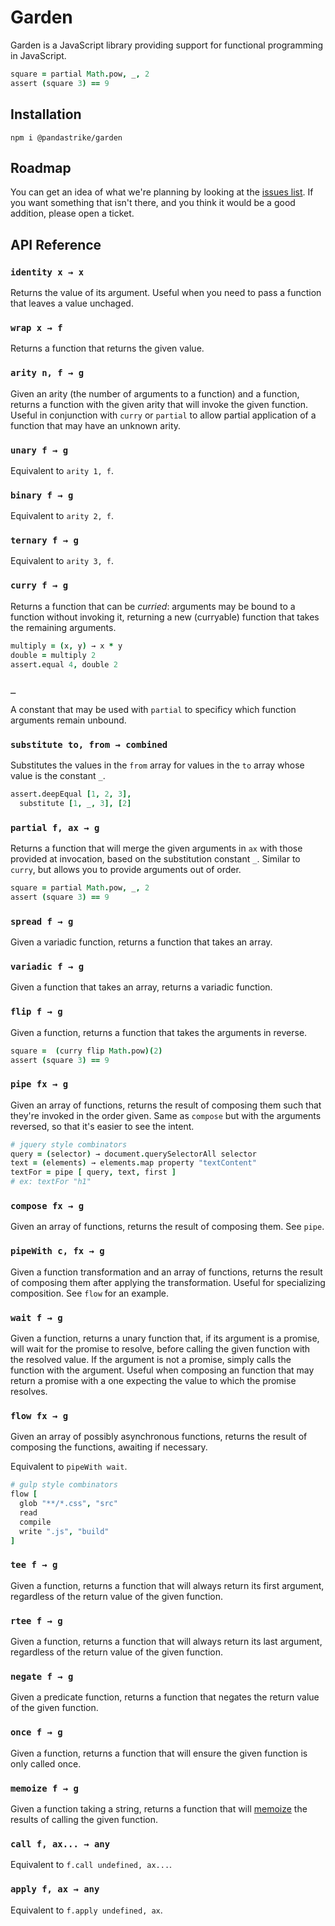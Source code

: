 # Garden

Garden is a JavaScript library providing support for functional programming in JavaScript.

```coffee
square = partial Math.pow, _, 2
assert (square 3) == 9
```

## Installation

`npm i @pandastrike/garden`

## Roadmap

You can get an idea of what we're planning by looking at the [issues list][tickets]. If you want something that isn't there, and you think it would be a good addition, please open a ticket.

[code]:https://github.com/pandastrike/garden
[tickets]:https://github.com/pandastrike/garden/issues

## API Reference

### `identity x → x`

Returns the value of its argument. Useful when you need to pass a function that leaves a value unchaged.

### `wrap x → f`

Returns a function that returns the given value.

### `arity n, f → g`

Given an arity (the number of arguments to a function) and a function, returns a function with the given arity that will invoke the given function. Useful in conjunction with `curry` or `partial` to allow partial application of a function that may have an unknown arity.

### `unary f → g`

Equivalent to `arity 1, f`.

### `binary f → g`

Equivalent to `arity 2, f`.

### `ternary f → g`

Equivalent to `arity 3, f`.

### `curry f → g`

Returns a function that can be _curried_: arguments may be bound to a function without invoking it, returning a new (curryable) function that takes the remaining arguments.

```coffeescript
multiply = (x, y) → x * y
double = multiply 2
assert.equal 4, double 2
```

### `_`

A constant that may be used with `partial` to specificy which function arguments remain unbound.

### `substitute to, from → combined`

Substitutes the values in the `from` array for values in the `to` array whose value is the constant `_`.

```coffeescript
assert.deepEqual [1, 2, 3],
  substitute [1, _, 3], [2]
```

### `partial f, ax → g`

Returns a function that will merge the given arguments in `ax` with those provided at invocation, based on the substitution constant `_`. Similar to `curry`, but allows you to provide arguments out of order.

```coffeescript
square = partial Math.pow, _, 2
assert (square 3) == 9
```

### `spread f → g`

Given a variadic function, returns a function that takes an array.

### `variadic f → g`

Given a function that takes an array, returns a variadic function.

### `flip f → g`

Given a function, returns a function that takes the arguments in reverse.

```coffeescript
square =  (curry flip Math.pow)(2)
assert (square 3) == 9
```

### `pipe fx → g`

Given an array of functions, returns the result of composing them such that they're invoked in the order given. Same as `compose` but with the arguments reversed, so that it's easier to see the intent.

```coffeescript
# jquery style combinators
query = (selector) → document.querySelectorAll selector
text = (elements) → elements.map property "textContent"
textFor = pipe [ query, text, first ]
# ex: textFor "h1"
```

### `compose fx → g`

Given an array of functions, returns the result of composing them. See `pipe`.

### `pipeWith c, fx → g`

Given a function transformation and an array of functions, returns the result of composing them after applying the transformation. Useful for specializing composition. See `flow` for an example.

### `wait f → g`

Given a function, returns a unary function that, if its argument is a promise, will wait for the promise to resolve, before calling the given function with the resolved value. If the argument is not a promise, simply calls the function with the argument. Useful when composing an function that may return a promise with a one expecting the value to which the promise resolves.

### `flow fx → g`

Given an array of possibly asynchronous functions, returns the result of composing the functions, awaiting if necessary.

Equivalent to `pipeWith wait`.

```coffeescript
# gulp style combinators
flow [
  glob "**/*.css", "src"
  read
  compile
  write ".js", "build"
]
```

### `tee f → g`

Given a function, returns a function that will always return its first argument, regardless of the return value of the given function.

### `rtee f → g`

Given a function, returns a function that will always return its last argument, regardless of the return value of the given function.

### `negate f → g`

Given a predicate function, returns a function that negates the return value of the given function.

### `once f → g`

Given a function, returns a function that will ensure the given function is only called once.

### `memoize f → g`

Given a function taking a string, returns a function that will [memoize][] the results of calling the given function.

[memoize]: https://en.wikipedia.org/wiki/Memoization

### `call f, ax... → any`

Equivalent to `f.call undefined, ax...`.

### `apply f, ax → any`

Equivalent to `f.apply undefined, ax`.
